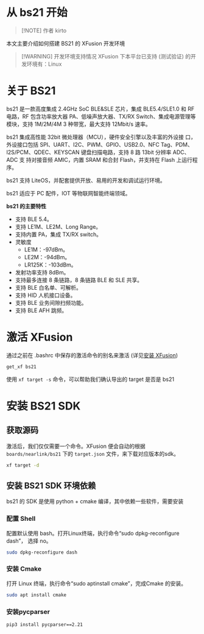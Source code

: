 # 从 bs21 开始

> [!NOTE] 作者
> kirto

本文主要介绍如何搭建 BS21 的 XFusion 开发环境

> [!WARNING] 开发环境支持情况
> XFusion 下本平台已支持 (测试验证) 的开发环境有：Linux

# 关于 BS21

bs21 是一款高度集成 2.4GHz SoC BLE&SLE 芯片，集成 BLE5.4/SLE1.0 和
RF 电路，RF 包含功率放大器 PA、低噪声放大器、TX/RX Switch、集成电源管理等
模块，支持 1M/2M/4M 3 种带宽，最大支持 12Mbit/s 速率。

bs21 集成高性能 32bit 微处理器（MCU），硬件安全引擎以及丰富的外设接
口，外设接口包括 SPI、UART、I2C、PWM、GPIO、USB2.0、NFC Tag、PDM、
I2S/PCM、QDEC、KEYSCAN 键盘扫描电路，支持 8 路 13bit 分辨率 ADC、ADC 支
持对接音频 AMIC，内置 SRAM 和合封 Flash，并支持在 Flash 上运行程序。

bs21 支持 LiteOS，并配套提供开放、易用的开发和调试运行环境。

bs21 适应于 PC 配件，IOT 等物联网智能终端领域。

**bs21 的主要特性**

- 支持 BLE 5.4。
- 支持 LE1M、LE2M、Long Range。
- 支持内置 PA，集成 TX/RX switch。
- 灵敏度
    - LE1M：-97dBm。
    - LE2M：-94dBm。
    - LR125K：-103dBm。
- 发射功率支持 8dBm。
- 支持最多连接 8 条链路，8 条链路 BLE 和 SLE 共享。
- 支持 BLE 白名单、可解析。
- 支持 HID 人机接口设备。
- 支持 BLE 业务间隙扫频功能。
- 支持 BLE AFH 跳频。

# 激活 XFusion

通过之前在 .bashrc 中保存的激活命令的别名来激活 (详见[安装 XFusion](preparation_with_linux.md#安装-xfusion))
```bash
get_xf bs21
```

使用 `xf target -s` 命令，可以帮助我们确认导出的 target 是否是 bs21

# 安装 BS21 SDK

## 获取源码

激活后，我们仅仅需要一个命令。XFusion 便会自动的根据 `boards/nearlink/bs21` 下的 `target.json` 文件，来下载对应版本的sdk。

```bash
xf target -d
```

## 安装 BS21 SDK 环境依赖

bs21 的 SDK 是使用 python + cmake 编译，其中依赖一些软件，需要安装

### 配置 Shell
配置默认使用 bash。打开Linux终端，执行命令“sudo dpkg-reconfigure dash”， 选择 no。
```bash
sudo dpkg-reconfigure dash
```

### 安装 Cmake
打开 Linux 终端，执行命令“sudo aptinstall cmake”，完成Cmake 的安装。
```bash
sudo apt install cmake
```

### 安装pycparser
```bash
pip3 install pycparser==2.21
```
